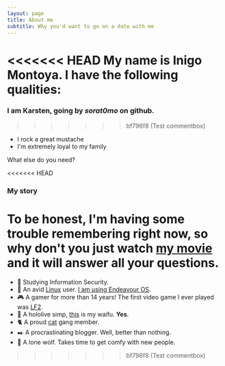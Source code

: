 ```yaml
---
layout: page
title: About me
subtitle: Why you'd want to go on a date with me
---
```


<<<<<<< HEAD
My name is Inigo Montoya. I have the following qualities:
=======
### I am Karsten, going by *sorat0mo* on github.
>>>>>>> bf796f8 (Test commentbox)

- I rock a great mustache
- I'm extremely loyal to my family

What else do you need?

<<<<<<< HEAD
### My story

To be honest, I'm having some trouble remembering right now, so why don't you just watch [my movie](https://en.wikipedia.org/wiki/The_Princess_Bride_%28film%29) and it will answer **all** your questions.
=======
- 📖 Studying Information Security.
- 🐧 An avid [Linux](https://i.vgy.me/u8rmk8.png) user. [I am using Endeavour OS](https://endeavouros.com/).
- 🎮 A gamer for more than 14 years! The first video game I ever played was [LF2](https://lf2.net/).
- 🔮 A hololive simp, [this](https://www.youtube.com/channel/UCP0BspO_AMEe3aQqqpo89Dg) is my waifu. **Yes**.
- 🐈 A proud [cat](https://imgur.com/a/neVFzFE) gang member.
- ✒️ A procrastinating blogger. Well, better than nothing.
- 🐺 A lone wolf. Takes time to get comfy with new people.
>>>>>>> bf796f8 (Test commentbox)
